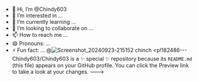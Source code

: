- 👋 Hi, I’m @Chindy603
- 👀 I’m interested in ...
- 🌱 I’m currently learning ...
- 💞️ I’m looking to collaborate on ...
- 📫 How to reach me ...
- 😄 Pronouns: ...
- ⚡ Fun fact: ...
 @![Screenshot_20240923-215152](https://github.com/user-attachments/assets/9c4ca54a-b41c-41ec-88c0-fbdd10c0bb91)
 chinch 
<p!182486---
Chindy603/Chindy603 is a ✨ special ✨ repository because its `README.md` (this file) appears on your GitHub profile.
You can click the Preview link to take a look at your changes.
--->
